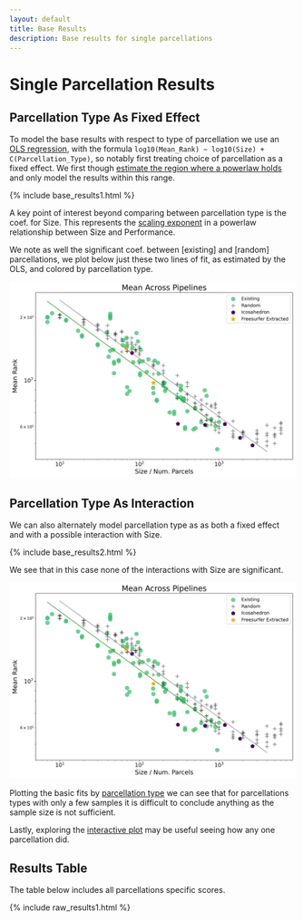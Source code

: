 ```yaml
---
layout: default
title: Base Results
description: Base results for single parcellations
---
```


# Single Parcellation Results

## Parcellation Type As Fixed Effect

To model the base results with respect to type of parcellation we use an [OLS regression](./intro_to_results#modelling-results), with
the formula `log10(Mean_Rank) ~ log10(Size) + C(Parcellation_Type)`, so notably first treating choice of parcellation as a fixed effect.
We first though [estimate the region where a powerlaw holds](./estimate_powerlaw.html) and only model the results within this range.

{% include base_results1.html %}

A key point of interest beyond comparing between parcellation type is the coef. for Size.
This represents the [scaling exponent](./powerlaw_scaling_exp.html) in a
powerlaw relationship between Size and Performance.

We note as well the significant coef. between [existing] and [random] parcellations, we plot
below just these two lines of fit, as estimated by the OLS, and colored by parcellation type.

![fits](https://raw.githubusercontent.com/sahahn/parc_scaling/master/analyze/Figures/base_results_fit1.png)

## Parcellation Type As Interaction

We can also alternately model parcellation type as as both a fixed effect and with a possible interaction with Size. 

{% include base_results2.html %}

We see that in this case none of the interactions with Size are significant.

![fits](https://raw.githubusercontent.com/sahahn/parc_scaling/master/analyze/Figures/base_results_fit1.png)

Plotting the basic fits by [parcellation type](./parcellations.html) we can see that for parcellations types with only a few samples
it is difficult to conclude anything as the sample size is not sufficient.

Lastly, exploring the [interactive plot](./interactive1.html) may be useful seeing how any one parcellation did.


## Results Table

The table below includes all parcellations specific scores.

{% include raw_results1.html %}